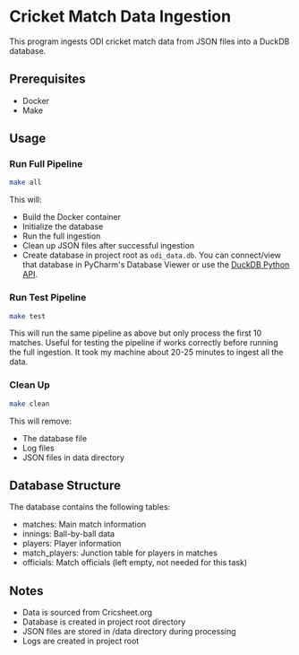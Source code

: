 
# Cricket Match Data Ingestion

This program ingests ODI cricket match data from JSON files into a DuckDB database.

## Prerequisites

- Docker
- Make

## Usage


### Run Full Pipeline
```bash
make all
```
This will:
- Build the Docker container
- Initialize the database
- Run the full ingestion
- Clean up JSON files after successful ingestion
- Create database in project root as `odi_data.db`. You can connect/view that database in PyCharm's Database Viewer or use the [DuckDB Python API](https://duckdb.org/docs/api/python/overview).

### Run Test Pipeline

```bash
make test
````
This will run the same pipeline as above but only process the first 10 matches. Useful for testing the pipeline if works correctly before running the full ingestion. It took my machine about 20-25 minutes to ingest all the data.


### Clean Up
```bash
make clean
```
This will remove:
- The database file
- Log files
- JSON files in data directory

## Database Structure

The database contains the following tables:
- matches: Main match information
- innings: Ball-by-ball data
- players: Player information
- match_players: Junction table for players in matches
- officials: Match officials (left empty, not needed for this task)

## Notes

- Data is sourced from Cricsheet.org
- Database is created in project root directory
- JSON files are stored in /data directory during processing
- Logs are created in project root